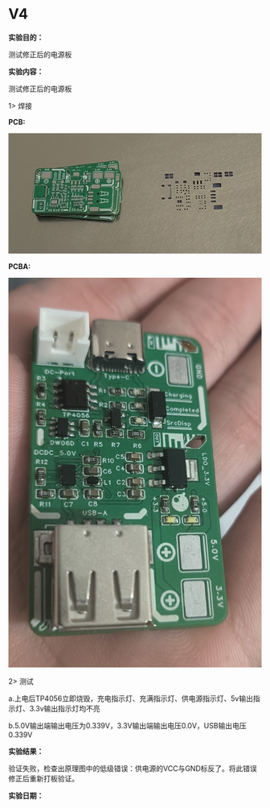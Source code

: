 # V4

**实验目的：**

测试修正后的电源板

**实验内容：**

测试修正后的电源板

1> 焊接

**PCB:**

![1](Pics\1.jpg)

**PCBA:**

![2](Pics\2.jpg)

2> 测试

​	a.上电后TP4056立即烧毁，充电指示灯、充满指示灯、供电源指示灯、5v输出指示灯、3.3v输出指示灯均不亮

​	b.5.0V输出端输出电压为0.339V，3.3V输出端输出电压0.0V，USB输出电压0.339V

**实验结果：**

验证失败，检查出原理图中的低级错误：供电源的VCC与GND标反了。将此错误修正后重新打板验证。

**实验日期：**



